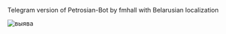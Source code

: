 Telegram version of Petrosian-Bot by fmhall with Belarusian localization

![выява](https://github.com/user-attachments/assets/aad51e5d-49b4-4ac9-aa44-7920f4dd5cf4)
